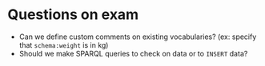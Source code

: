 # Questions on exam

- Can we define custom comments on existing vocabularies? (ex: specify that `schema:weight` is in kg)
- Should we make SPARQL queries to check on data or to `INSERT` data?



